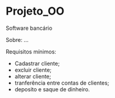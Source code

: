 # Projeto_OO
Software bancário

Sobre: ...

Requisitos mínimos:

- Cadastrar cliente;
- excluir cliente;
- alterar cliente;
- tranferência entre contas de clientes;
- deposito e saque de dinheiro.

